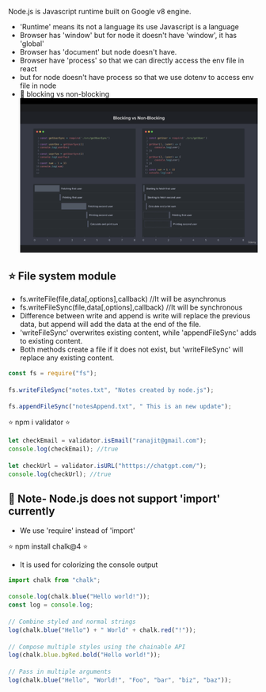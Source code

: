 Node.js is Javascript runtime built on Google v8 engine.

- 'Runtime' means its not a language its use Javascript is a language
- Browser has 'window' but for node it doesn't have 'window', it has 'global'
- Browser has 'document' but node doesn't have.
- Browser have 'process' so that we can directly access the env file in react
- but for node doesn't have process so that we use dotenv to access env file in node
- 🚀 blocking vs non-blocking
  ![Alt text](Asset/blockingVsnon.png)

## ⭐️ File system module

- fs.writeFile(file,data[,options],callback) //It will be asynchronus
- fs.writeFileSync(file,data[,options],callback) //It will be synchronous
- Difference between write and append is write will replace the previous data, but append will add the data at the end of the file.
- 'writeFileSync' overwrites existing content, while 'appendFileSync' adds to existing content.
- Both methods create a file if it does not exist, but 'writeFileSync' will replace any existing content.

```javascript
const fs = require("fs");

fs.writeFileSync("notes.txt", "Notes created by node.js");

fs.appendFileSync("notesAppend.txt", " This is an new update");
```

⭐️ npm i validator ⭐️

```javascript
let checkEmail = validator.isEmail("ranajit@gmail.com");
console.log(checkEmail); //true

let checkUrl = validator.isURL("htttps://chatgpt.com/");
console.log(checkUrl); //true
```

## 🚀 Note- Node.js does not support 'import' currently

- We use 'require' instead of 'import'

⭐️ npm install chalk@4 ⭐️

- It is used for colorizing the console output

```javascript
import chalk from "chalk";

console.log(chalk.blue("Hello world!"));
const log = console.log;

// Combine styled and normal strings
log(chalk.blue("Hello") + " World" + chalk.red("!"));

// Compose multiple styles using the chainable API
log(chalk.blue.bgRed.bold("Hello world!"));

// Pass in multiple arguments
log(chalk.blue("Hello", "World!", "Foo", "bar", "biz", "baz"));
```
